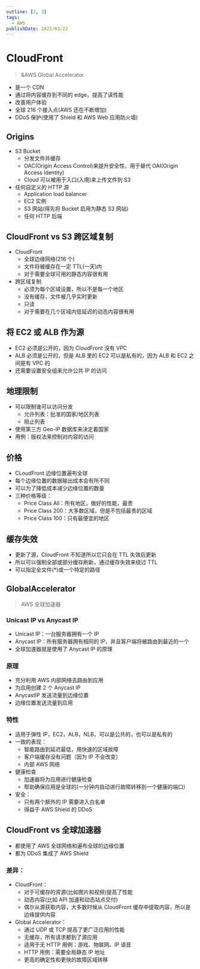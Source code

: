 ```yaml
---
outline: [2, 3]
tags: 
  - AWS
publishDate: 2022/03/22
---
```


# CloudFront

> &AWS Global Accelerator

- 是一个 CDN
- 通过将内容缓存到不同的 edge，提高了读性能
- 改善用户体验
- 全球 216 个接入点(AWS 还在不断增加)
- DDoS 保护(使用了 Shield 和 AWS Web 应用防火墙)

## Origins

- S3 Bucket
  - 分发文件并缓存
  - OAC(Origin Access Control)来提升安全性，用于替代 OAI(Origin Access Identity)
  - Cloud 可以被用于入口(入境)来上传文件到 S3
- 任何自定义的 HTTP 源
  - Application load balancer
  - EC2 实例
  - S3 网站(得先将 Bucket 启用为静态 S3 网站)
  - 任何 HTTP 后端

## CloudFront vs S3 跨区域复制

- CloudFront
  - 全球边缘网络(216 个)
  - 文件将被缓存在一定 TTL(一天)内
  - 对于需要全球可用的静态内容很有用
- 跨区域复制
  - 必须为每个区域设置，所以不是每一个地区
  - 没有缓存，文件被几乎实时更新
  - 只读
  - 对于需要在几个区域内低延迟的动态内容很有用

## 将 EC2 或 ALB 作为源

- EC2 必须是公开的，因为 CloudFront 没有 VPC
- ALB 必须是公开的，但是 ALB 里的 EC2 可以是私有的，因为 ALB 和 EC2 之间是有 VPC 的
- 还需要设置安全组来允许公共 IP 的访问

## 地理限制

- 可以限制谁可以访问分发
  - 允许列表：批准的国家/地区列表
  - 阻止列表
- 使用第三方 Geo-IP 数据库来决定着国家
- 用例：版权法来控制对内容的访问

## 价格

- CLoudFront 边缘位置遍布全球
- 每个边缘位置的数据输出成本会有所不同
- 可以为了降低成本减少边缘位置的数量
- 三种价格等级：
  - Price Class All：所有地区，做好的性能，最贵
  - Price Class 200：大多数区域，但是不包括最贵的区域
  - Price Class 100：只有最便宜的地区

## 缓存失效

- 更新了源，CloudFront 不知道所以它只会在 TTL 失效后更新
- 所以可以强制全部或部分缓存刷新，通过缓存失效来绕过 TTL
- 可以指定全文件(\*)或一个特定的路径

## GlobalAccelerator

> AWS 全球加速器

### Unicast IP vs Anycast IP

- Unicast IP：一台服务器拥有一个 IP
- Anycast IP：所有服务器拥有相同的 IP，并且客户端将被路由到最近的一个
- 全球加速器就是使用了 Anycast IP 的原理

### 原理

- 充分利用 AWS 内部网络去路由到应用
- 为应用创建 2 个 Anycast IP
- AnycastIP 发送流量到边缘位置
- 边缘位置发送流量到应用

### 特性

- 适用于弹性 IP，EC2，ALB，NLB，可以是公共的，也可以是私有的
- 一致的表现：
  - 智能路由到延迟最低，用快速的区域故障
  - 客户端缓存没有问题（因为 IP 不会改变）
  - 内部 AWS 网络
- 健康检查
  - 加速器将为应用进行健康检查
  - 帮助确保应用是全球的(一分钟内自动进行故障转移到一个健康的端口)
- 安全：
  - 只有两个额外的 IP 需要进入白名单
  - 得益于 AWS Shield 的 DDoS

## CloudFront vs 全球加速器

- 都使用了 AWS 全球网络和遍布全球的边缘位置
- 都为 DDoS 集成了 AWS Shield

### 差异：

- CloudFront：
  - 对于可缓存的资源(比如图片和视频)提高了性能
  - 动态内容(比如 API 加速和动态站点交付)
  - 偶尔从源获取内容，大多数时候从 CloudFront 缓存中提取内容，所以是边缘提供内容
- Global Accelerator：
  - 通过 UDP 或 TCP 提高了更广泛应用的性能
  - 无缓存，所有请求都到了源应用
  - 适用于无 HTTP 用例：游戏、物联网、IP 语音
  - HTTP 用例：需要全局静态 IP 地址
  - 更高的确定性和更快的故障区域转移
